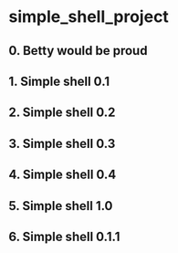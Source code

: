 # simple_shell_project
## 0. Betty would be proud
## 1. Simple shell 0.1
## 2. Simple shell 0.2
## 3. Simple shell 0.3
## 4. Simple shell 0.4
## 5. Simple shell 1.0
## 6. Simple shell 0.1.1

